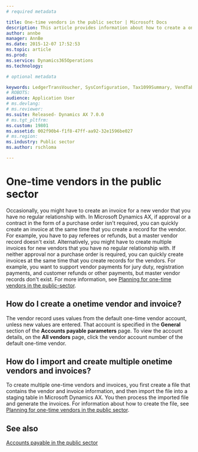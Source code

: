 ```yaml
---
# required metadata

title: One-time vendors in the public sector | Microsoft Docs
description: This article provides information about how to create a one-time vendor and invoice, and how to import and create multiple one-time vendors and invoices. 
author: annbe
manager: AnnBe
ms.date: 2015-12-07 17:52:53
ms.topic: article
ms.prod: 
ms.service: Dynamics365Operations
ms.technology: 

# optional metadata

keywords: LedgerTransVoucher, SysConfiguration, Tax1099Summary, VendTableListPage
# ROBOTS: 
audience: Application User
# ms.devlang: 
# ms.reviewer: 
ms.suite: Released- Dynamics AX 7.0.0
# ms.tgt_pltfrm: 
ms.custom: 19801
ms.assetid: 002f90b4-f1f8-47ff-aa92-32e1596be027
# ms.region: 
ms.industry: Public sector
ms.author: rschloma

---
```


# One-time vendors in the public sector

Occasionally, you might have to create an invoice for a new vendor that you have no regular relationship with. In Microsoft Dynamics AX, if approval or a contract in the form of a purchase order isn't required, you can quickly create an invoice at the same time that you create a record for the vendor. For example, you have to pay referees or refunds, but a master vendor record doesn't exist. Alternatively, you might have to create multiple invoices for new vendors that you have no regular relationship with. If neither approval nor a purchase order is required, you can quickly create invoices at the same time that you create records for the vendors. For example, you want to support vendor payments for jury duty, registration payments, and customer refunds or other payments, but master vendor records don't exist. For more information, see [Planning for one-time vendors in the public-sector](http://ax.help.dynamics.com/en/wiki/planning-for-one-time-vendors-in-the-public-sector/).

## How do I create a onetime vendor and invoice?
The vendor record uses values from the default one-time vendor account, unless new values are entered. That account is specified in the **General** section of the **Accounts payable parameters** page. To view the account details, on the **All vendors** page, click the vendor account number of the default one-time vendor.

## How do I import and create multiple onetime vendors and invoices?
To create multiple one-time vendors and invoices, you first create a file that contains the vendor and invoice information, and then import the file into a staging table in Microsoft Dynamics AX. You then process the imported file and generate the invoices. For information about how to create the file, see [Planning for one-time vendors in the public sector](http://dfsdf).  

See also
--------

[Accounts payable in the public sector](https://ax.help.dynamics.com/en/wiki/Accounts-payable-in-the-public-sector/)

